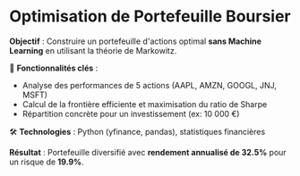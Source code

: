 #  Optimisation de Portefeuille Boursier

**Objectif** : Construire un portefeuille d'actions optimal **sans Machine Learning** en utilisant la théorie de Markowitz.  

🔹 **Fonctionnalités clés** :  
- Analyse des performances de 5 actions (AAPL, AMZN, GOOGL, JNJ, MSFT)  
- Calcul de la frontière efficiente et maximisation du ratio de Sharpe  
- Répartition concrète pour un investissement (ex: 10 000 €)  

🛠️ **Technologies** : Python (yfinance, pandas), statistiques financières  

 **Résultat** : Portefeuille diversifié avec **rendement annualisé de 32.5%** pour un risque de **19.9%**.  
